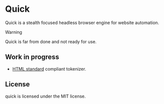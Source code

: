 # Quick

Quick is a stealth focused headless browser engine for website automation.

> [!WARNING]
> Quick is far from done and not ready for use.

## Work in progress
 - [HTML standard](https://html.spec.whatwg.org/multipage/parsing.html#tokenization) compliant tokenizer.

## License
quick is licensed under the MIT license.


